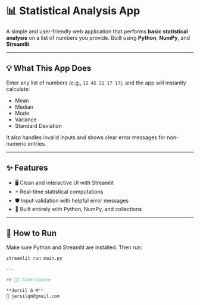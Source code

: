 # 📊 Statistical Analysis App

A simple and user-friendly web application that performs **basic statistical analysis** on a list of numbers you provide. Built using **Python**, **NumPy**, and **Streamlit**.

---

## 💡 What This App Does

Enter any list of numbers (e.g., `12 45 22 17 17`), and the app will instantly calculate:

- Mean
- Median
- Mode
- Variance
- Standard Deviation

It also handles invalid inputs and shows clear error messages for non-numeric entries.

---

## ✨ Features

- 🖥️ Clean and interactive UI with Streamlit
- ⚡ Real-time statistical computations
- 🛡️ Input validation with helpful error messages
- 🐍 Built entirely with Python, NumPy, and collections

---

## 🚀 How to Run

Make sure Python and Streamlit are installed. Then run:

```bash
streamlit run main.py

---

## 👨‍💻 Contributor

**Jersil G M**  
📧 jersilgm@gmail.com
